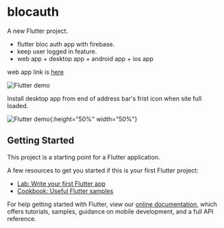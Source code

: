 # blocauth

A new Flutter project.
- flutter bloc auth app with firebase.
- keep user logged in feature.
- web app + desktop app + android app + ios app

web app link is [here](https://flutterblocfirebaseauth.netlify.app)


![Flutter demo](https://github.com/Appii00/flutter-bloc-firbase-auth/blob/master/Web%20capture_5-5-2021_04820_flutterblocfirebaseauth.netlify.app.jpeg)

Install desktop app from end of address bar's frist icon when site full loaded.  

![Flutter demo](https://github.com/Appii00/flutter-bloc-firbase-auth/blob/master/https___flutterblocfirebaseauth.netlify.app_%23_login%20-%20Personal%20-%20Microsoft%E2%80%8B%20Edge%205_5_2021%2012_45_03%20AM_LI.jpg){:height="50%" width="50%"}

## Getting Started

This project is a starting point for a Flutter application.

A few resources to get you started if this is your first Flutter project:

- [Lab: Write your first Flutter app](https://flutter.dev/docs/get-started/codelab)
- [Cookbook: Useful Flutter samples](https://flutter.dev/docs/cookbook)

For help getting started with Flutter, view our
[online documentation](https://flutter.dev/docs), which offers tutorials,
samples, guidance on mobile development, and a full API reference.

